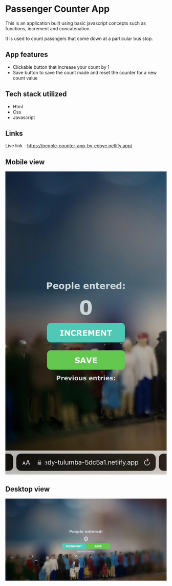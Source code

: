 # Passenger Counter App
This is an application built using basic javascript concepts such as functions, increment and concatenation. 

It is used to count passngers that come down at a particular bus stop.

## App features

- Clickable button that increase your count by 1 
- Save button to save the count made and reset the counter for a new count value

## Tech stack utilized

- Html
- Css
- Javascript

## Links
Live link - https://people-counter-app-by-edoye.netlify.app/

## Mobile view

![image info](/assets/WhatsApp%20Image%202023-01-20%20at%2001.44.30.jpeg)

## Desktop view

![Desktop view](/assets/screencapture-steady-tulumba-5dc5a1-netlify-app-2023-01-20-01_42_59.png)